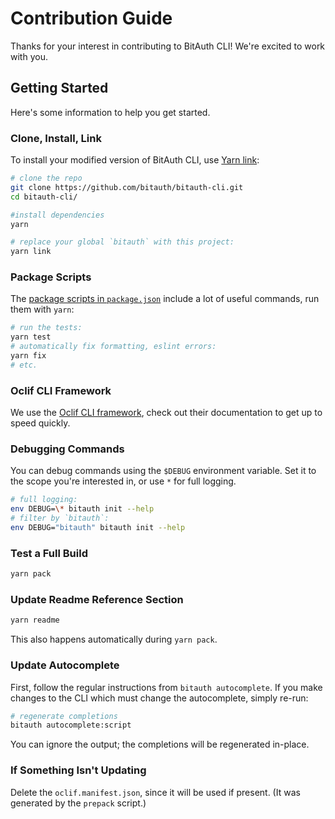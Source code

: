 # Contribution Guide

Thanks for your interest in contributing to BitAuth CLI! We're excited to work with you.

## Getting Started

Here's some information to help you get started.

### Clone, Install, Link

To install your modified version of BitAuth CLI, use [Yarn link](https://yarnpkg.com/lang/en/docs/cli/link/):

```sh
# clone the repo
git clone https://github.com/bitauth/bitauth-cli.git
cd bitauth-cli/

#install dependencies
yarn

# replace your global `bitauth` with this project:
yarn link
```

### Package Scripts

The [package scripts in `package.json`](../package.json) include a lot of useful commands, run them with `yarn`:

```sh
# run the tests:
yarn test
# automatically fix formatting, eslint errors:
yarn fix
# etc.
```

### Oclif CLI Framework

We use the [Oclif CLI framework](https://oclif.io/docs/introduction), check out their documentation to get up to speed quickly.

### Debugging Commands

You can debug commands using the `$DEBUG` environment variable. Set it to the scope you're interested in, or use `*` for full logging.

```sh
# full logging:
env DEBUG=\* bitauth init --help
# filter by `bitauth`:
env DEBUG="bitauth" bitauth init --help
```

### Test a Full Build

```sh
yarn pack
```

### Update Readme Reference Section

```sh
yarn readme
```

This also happens automatically during `yarn pack`.

### Update Autocomplete

First, follow the regular instructions from `bitauth autocomplete`. If you make changes to the CLI which must change the autocomplete, simply re-run:

```sh
# regenerate completions
bitauth autocomplete:script
```

You can ignore the output; the completions will be regenerated in-place.

### If Something Isn't Updating

Delete the `oclif.manifest.json`, since it will be used if present. (It was generated by the `prepack` script.)
